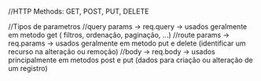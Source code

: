 //HTTP Methods: GET, POST, PUT, DELETE

//Tipos de parametros
//query params -> req.query -> usados geralmente em metodo get ( filtros, ordenação, paginação, ...)
//route params -> req.params -> usados geralmente em metodo put e delete (identificar um recurso na alteração ou remoção)
//body ->  req.body -> usados principalmente em metodos post e put (dados para criação ou alteração de um registro)
